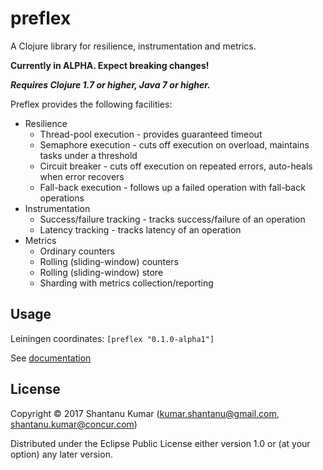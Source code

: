 # preflex

A Clojure library for resilience, instrumentation and metrics.

**Currently in ALPHA. Expect breaking changes!**

_**Requires Clojure 1.7 or higher, Java 7 or higher.**_

Preflex provides the following facilities:

* Resilience
  * Thread-pool execution - provides guaranteed timeout
  * Semaphore execution - cuts off execution on overload, maintains tasks under a threshold
  * Circuit breaker - cuts off execution on repeated errors, auto-heals when error recovers
  * Fall-back execution - follows up a failed operation with fall-back operations
* Instrumentation
  * Success/failure tracking - tracks success/failure of an operation
  * Latency tracking - tracks latency of an operation
* Metrics
  * Ordinary counters
  * Rolling (sliding-window) counters
  * Rolling (sliding-window) store
  * Sharding with metrics collection/reporting

## Usage

Leiningen coordinates: `[preflex "0.1.0-alpha1"]`

See [documentation](doc/intro.md)

## License

Copyright © 2017 Shantanu Kumar (kumar.shantanu@gmail.com, shantanu.kumar@concur.com)

Distributed under the Eclipse Public License either version 1.0 or (at
your option) any later version.
